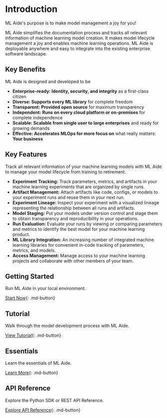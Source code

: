 # Introduction

ML Aide's purpose is to make model management a joy for you!

ML Aide simplifies the documentation process and tracks
all relevant information of machine learning model creation.
It makes model lifecycle management a joy and enables
machine learning operations.
ML Aide is deployable anywhere and easy to integrate into the
existing enterprise software landscape.

## Key Benefits

ML Aide is designed and developed to be

- **Enterprise-ready: Identity, security, and integrity** as a first-class citizen
- **Diverse: Supports every ML library** for complete freedom
- **Transparent: Provided open source** for maximum transparency
- **Independent: Runs on every cloud platform or on-premises** for complete independence
- **Scalable: Scalable from single user to large enterprises** and ready for growing demands
- **Effective: Accelerates MLOps for more focus on** what really matters: **Your business**

## Key Features

Track all relevant information of your machine learning models with ML Aide to manage your model lifecycle from training to retirement.

- **Experiment Tracking:** Track parameters, metrics, and artifacts in your machine learning experiments that are organized by single runs.
- **Artifact Management:** Attach artifacts like code, configs, or models to your experiment runs and reuse them in your next run.
- **Experiment Lineage:** Inspect your experiment with a visualized lineage representing the relationship between all runs and artifacts.
- **Model Staging:** Put your models under version control and stage them to obtain transparency and reproducibility in your operations.
- **Run Evaluation:** Evaluate your runs by viewing or comparing parameters and metrics to identify the best model for your machine learning product.
- **ML Library Integration:** An increasing number of integrated machine learning libraries for convenient in-code tracking of parameters, metrics, and models.
- **Access Management:** Manage access to your machine learning projects and collaborate with other members of your team.

## Getting Started

Run ML Aide in your local environment.

[Start Now](start/installation-on-localhost.md){: .md-button}

## Tutorial

Walk through the model development process with ML Aide.

[View Tutorial](tutorial/introduction.md){: .md-button}

## Essentials

Learn the essentials of ML Aide.

[Learn More](essentials/index.md){: .md-button}

## API Reference

Explore the Python SDK or REST API Reference.

[Explore API Reference](api-reference/python-sdk.md){: .md-button}
